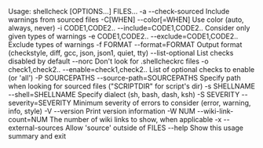 Usage: shellcheck [OPTIONS...] FILES...
-a --check-sourced Include warnings from sourced files
-C[WHEN] --color[=WHEN] Use color (auto, always, never)
-i CODE1,CODE2.. --include=CODE1,CODE2.. Consider only given types of warnings
-e CODE1,CODE2.. --exclude=CODE1,CODE2.. Exclude types of warnings
-f FORMAT --format=FORMAT Output format (checkstyle, diff, gcc, json, json1, quiet, tty)
--list-optional List checks disabled by default
--norc Don't look for .shellcheckrc files
-o check1,check2.. --enable=check1,check2.. List of optional checks to enable (or 'all')
-P SOURCEPATHS --source-path=SOURCEPATHS Specify path when looking for sourced files ("SCRIPTDIR" for script's dir)
-s SHELLNAME --shell=SHELLNAME Specify dialect (sh, bash, dash, ksh)
-S SEVERITY --severity=SEVERITY Minimum severity of errors to consider (error, warning, info, style)
-V --version Print version information
-W NUM --wiki-link-count=NUM The number of wiki links to show, when applicable
-x --external-sources Allow 'source' outside of FILES
--help Show this usage summary and exit
